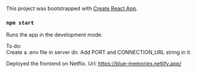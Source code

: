 
This project was bootstrapped with [Create React App](https://github.com/facebook/create-react-app).

### `npm start`

Runs the app in the development mode.

To do:<br>
Create a .env file in server dir. Add 
PORT and CONNECTION_URL string in it.

Deployed the frontend on Netflix.
Url: https://blue-memories.netlify.app/
